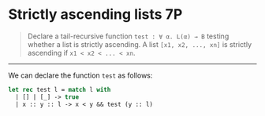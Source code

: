 # Strictly ascending lists 7P

> Declare a tail-recursive function `test : ∀ α. L(α) → B` testing whether a list is strictly ascending.
> A list `[x1, x2, ..., xn]` is strictly ascending if `x1 < x2 < ... < xn`.

---

We can declare the function `test` as follows:
```ocaml
let rec test l = match l with
  | [] | [_] -> true
  | x :: y :: l -> x < y && test (y :: l)
```
